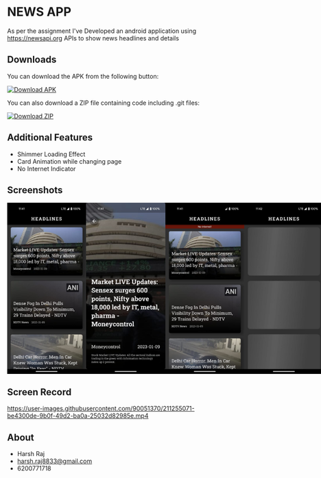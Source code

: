 # NEWS APP

As per the assignment I've Developed an android application using https://newsapi.org APIs to show news headlines and details

## Downloads

You can download the APK from the following button:

[![Download APK](https://img.shields.io/badge/download-APK-green.svg)](https://raw.githubusercontent.com/Harsh8833/news_app_site/main/News%20App.apk)

You can also download a ZIP file containing code including .git files:

[![Download ZIP](https://img.shields.io/badge/download-ZIP-blue.svg)](https://drive.google.com/file/d/17wHU92rG0UGyNQzGuRmTNODLKG6xuHNt/view?usp=share_link)

## Additional Features
* Shimmer Loading Effect
* Card Animation while changing page
* No Internet Indicator

## Screenshots

<div style="display: flex;">
  <img src="https://github.com/Harsh8833/news_app_site/raw/main/screenshot4.jpeg" alt="Screenshot 1" width="200" height="400">
  <img src="https://github.com/Harsh8833/news_app_site/raw/main/screenshot3.jpeg" alt="Screenshot 2" width="200" height="400">
  <img src="https://github.com/Harsh8833/news_app_site/raw/main/screenshot2.jpeg" alt="Screenshot 3" width="200" height="400">
  <img src="https://github.com/Harsh8833/news_app_site/raw/main/screenshot1.jpeg" alt="Screenshot 4" width="200" height="400">
</div>

## Screen Record

https://user-images.githubusercontent.com/90051370/211255071-be4300de-9b0f-49d2-ba0a-25032d82985e.mp4



## About
* Harsh Raj
* harsh.raj8833@gmail.com
* 6200771718
